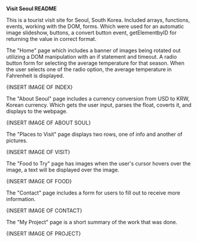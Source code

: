 **Visit Seoul README**

This is a tourist visit site for Seoul, South Korea. Included arrays, functions, events, working with the DOM, forms. Which were used for an automatic image slideshow, buttons, a convert button event, 
getElementbyID for returning the value in correct format. 

The "Home" page which includes a banner of images being rotated out utilizing a DOM manipulation with an if statement and timeout. A radio button form for selecting the average temperature for that season.
When the user selects one of the radio option, the average temperature in Fahrenheit is displayed. 

{INSERT IMAGE OF INDEX}

The "About Seoul" page includes a currency conversion from USD to KRW, Korean currency. Which gets the user input, parses the float, coverts it, and displays to the webpage.

{INSERT IMAGE OF ABOUT SOUL}

The "Places to Visit" page displays two rows, one of info and another of pictures.

{INSERT IMAGE OF VISIT}

The "Food to Try" page has images when the user's cursor hovers over the image, a text will be displayed over the image.

{INSERT IMAGE OF FOOD}

The "Contact" page includes a form for users to fill out to receive more information.

{INSERT IMAGE OF CONTACT}

The "My Project" page is a short summary of the work that was done.

{INSERT IMAGE OF PROJECT}